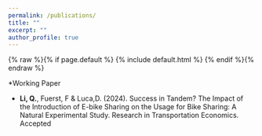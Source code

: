 ```yaml
---
permalink: /publications/
title: ""
excerpt: ""
author_profile: true
---
```

{% raw %}{% if page.default %}
  {% include default.html %}
{% endif %}{% endraw %}


*Working Paper
* **Li, Q.**, Fuerst, F & Luca,D. (2024). Success in Tandem? The Impact of the Introduction of E-bike Sharing on the Usage for Bike Sharing: A Natural Experimental Study.  Research in Transportation Economics. Accepted
